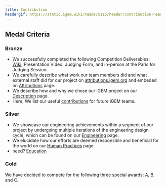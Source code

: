 ```yaml
---
title: Contribution
headergif: https://static.igem.wiki/teams/5115/header/contribution-header.gif
---
```


## Medal Criteria

### Bronze

- We successfully completed the following Competition Deliverables: [Wiki](/fudan/), Presentation Video, Judging Form, and in-person at the Paris for Judging Session.
- We carefully describe what work our team members did and what external staff did for our project on [attributions.igem.org](https://attributions.igem.org?team=Fudan&year=2024) and embeded on [Attributions](/fudan/attributions) page.
- We describe how and why we chose our iGEM project on our [Description](/fudan/description) page.
- Here, We list our useful [contributions](#) for future iGEM teams.

### Silver

- We showcase our engineering achievements within a segment of our project by undergoing multiple iterations of the engineering design cycle, which can be found on our [Engineering](/fudan/engineering) page.
- We elucidate how our efforts are deemed responsible and beneficial for the world on our [Human Practices](/fudan/human-practices) page.
- need? [Education](/fudan/education)

### Gold

We have decided to compete for the following three special awards: A, B, and C.

